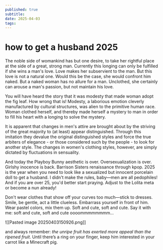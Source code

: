 ```yaml
---
published: true
subtitle: 
date: 2025-04-03
tags: 
---
```


# how to get a husband 2025

The noble side of womankind has but one desire, to take her rightful place at the side of a great, strong man. Currently this longing can only be fulfilled if she wins a man's love. Love makes her subservient to the man. But this love is not a natural one. Would this be the case, she would confront him naked. But a naked woman has no allure for a man. Unclothed, she certainly can arouse a man's passion, but not maintain his love. 

You will have heard the story that it was modesty that made woman adopt the fig leaf. How wrong that is! Modesty, a laborious emotion cleverly manufactured by cultural structures, was alien to the primitive human race. Woman clothed herself, and thereby made herself a mystery to man in order to fill his heart with a longing to solve the mystery.

It is apparent that changes in men's attire are brought about by the striving of the great majority to (at least) appear distinguished. Through this imitation they devalue the original distinguished styles and force the true arbiters of elegance - or those considered such by the people - to look for another style. The changes in women's clothing styles, however, are simply dictated by fluctuations in sensuality.

And today the Playboy Bunny aesthetic is over. Oversexualization is over. Girlshy inocence is back. Barrison Sisters renaissance through kpop. 2025 is the year when you need to look like a sexualized but innocent porcelain doll to get a husband. I didn't make the rules, baby—men are all pedophiles! And if you are over 25, you'd better start praying. Adjust to the Lolita meta or become a nun already!

Don't wear clothes that show off your curves too much—stick to dresses. Smile, be gentle, act a little clueless. Embarrass yourself in front of him. Wear pastel colors, mix them up. Soft and cute, soft and cute. Say it with me: soft and cute, soft and cute oooommmmmmmm…

![[Pasted image 20250403150926.png]]

and always remember: *the unripe fruit has exerted more appeal than the ripened fruit*. Until there’s a ring on your finger, keep him interested in your carrot like a Minecraft pig.